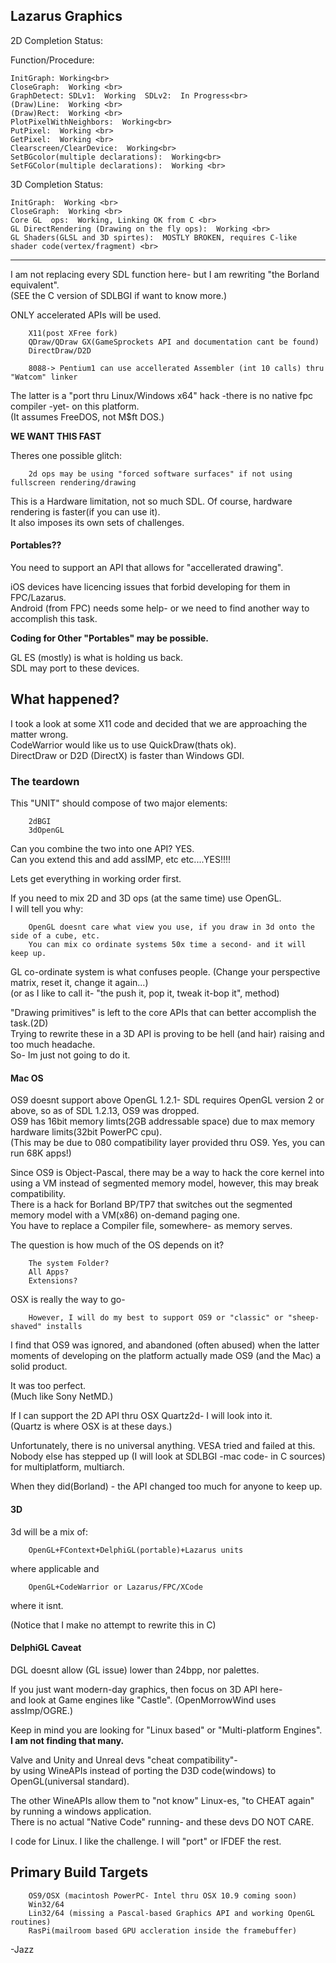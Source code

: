 
Lazarus Graphics
-----------------

2D Completion Status:


Function/Procedure:

	InitGraph: Working<br>
	CloseGraph:  Working <br>
	GraphDetect: SDLv1:  Working  SDLv2:  In Progress<br> 
    (Draw)Line:  Working <br>
	(Draw)Rect:  Working <br>
	PlotPixelWithNeighbors:  Working<br> 
	PutPixel:  Working <br>
	GetPixel:  Working <br>
	Clearscreen/ClearDevice:  Working<br> 
	SetBGcolor(multiple declarations):  Working<br> 
	SetFGColor(multiple declarations):  Working <br>


3D Completion Status:

	InitGraph:  Working <br>
	CloseGraph:  Working <br>
	Core GL  ops:  Working, Linking OK from C <br>
	GL DirectRendering (Drawing on the fly ops):  Working <br>
	GL Shaders(GLSL and 3D spirtes):  MOSTLY BROKEN, requires C-like shader code(vertex/fragment) <br>


---

I am not replacing every SDL function here- but I am rewriting "the Borland equivalent".<br>
(SEE the C version of SDLBGI if want to know more.)

ONLY accelerated APIs will be used. <br>
        
        X11(post XFree fork)
        QDraw/QDraw GX(GameSprockets API and documentation cant be found)
        DirectDraw/D2D

        8088-> Pentium1 can use accellerated Assembler (int 10 calls) thru "Watcom" linker 
        
The latter is a "port thru Linux/Windows x64" hack -there is no native fpc compiler -yet- on this platform.<br>
(It assumes FreeDOS, not M$ft DOS.)

**WE WANT THIS FAST**

Theres one possible glitch:

		2d ops may be using "forced software surfaces" if not using fullscreen rendering/drawing

This is a Hardware limitation, not so much SDL. Of course, hardware rendering is faster(if you can use it).<br>
It also imposes its own sets of challenges.


#### Portables??

You need to support an API that allows for "accellerated drawing".<br>

iOS devices have licencing issues that forbid developing for them in FPC/Lazarus.<br>
Android (from FPC) needs some help- or we need to find another way to accomplish this task.

**Coding for Other "Portables" may be possible.**

GL ES (mostly) is what is holding us back. <br>
SDL may port to these devices.<br> 

## What happened?

I took a look at some X11 code and decided that we are approaching the matter wrong.<br>
CodeWarrior would like us to use QuickDraw(thats ok).<br>
DirectDraw or D2D (DirectX) is faster than Windows GDI.

### The teardown

This "UNIT" should compose of two major elements:

        2dBGI
        3dOpenGL

Can you combine the two into one API? YES. <br>
Can you extend this and add assIMP, etc etc....YES!!!! <br>

Lets get everything in working order first.<br>

If you need to mix 2D and 3D ops (at the same time) use OpenGL.<br>
I will tell you why:

        OpenGL doesnt care what view you use, if you draw in 3d onto the side of a cube, etc.
        You can mix co ordinate systems 50x time a second- and it will keep up.

GL co-ordinate system is what confuses people. (Change your perspective matrix, reset it, change it again...)<br>
(or as I like to call it- "the push it, pop it, tweak it-bop it", method)


"Drawing primitives" is left to the core APIs that can better accomplish the task.(2D)<br>
Trying to rewrite these in a 3D API is proving to be hell (and hair) raising and too much headache.<br>
So- Im just not going to do it.


#### Mac OS

OS9 doesnt support above OpenGL 1.2.1- SDL requires OpenGL version 2 or above, so as of SDL 1.2.13, OS9 was dropped.<br>
OS9 has 16bit memory limts(2GB addressable space) due to max memory hardware limits(32bit PowerPC cpu).<br>
(This may be due to 080 compatibility layer provided thru OS9. Yes, you can run 68K apps!)

Since OS9 is Object-Pascal, there may be a way to hack the core kernel into using a VM instead of segmented memory model, however, this may break compatibility.<br>
There is a hack for Borland BP/TP7 that switches out the segmented memory model with a VM(x86) on-demand paging one.<br>
You have to replace a Compiler file, somewhere- as memory serves.


The question is how much of the OS depends on it? 

		The system Folder?
		All Apps?
		Extensions?


OSX is really the way to go-

        However, I will do my best to support OS9 or "classic" or "sheep-shaved" installs

I find that OS9 was ignored, and abandoned (often abused) when the latter moments of developing on the platform actually made OS9 (and the Mac) a solid product. <br>

It was too perfect.<br>
(Much like Sony NetMD.)

If I can support the 2D API thru OSX Quartz2d- I will look into it.<br>
(Quartz is where OSX is at these days.)

Unfortunately, there is no universal anything. VESA tried and failed at this.<br>
Nobody else has stepped up (I will look at SDLBGI -mac code- in C sources) for multiplatform, multiarch.

When they did(Borland) - the API changed too much for anyone to keep up.

#### 3D

3d will be a mix of:

        OpenGL+FContext+DelphiGL(portable)+Lazarus units

where applicable and 

        OpenGL+CodeWarrior or Lazarus/FPC/XCode

where it isnt.

(Notice that I make no attempt to rewrite this in C)


#### DelphiGL Caveat

DGL doesnt allow (GL issue) lower than 24bpp, nor palettes.<br>


If you just want modern-day graphics, then focus on 3D API here- <br>
and look at Game engines like "Castle". (OpenMorrowWind uses assImp/OGRE.)

Keep in mind you are looking for "Linux based" or "Multi-platform Engines".<br>
**I am not finding that many.** <br>

Valve and Unity and Unreal devs "cheat compatibility"- <br>
by using WineAPIs instead of porting the D3D code(windows) to OpenGL(universal standard).

The other WineAPIs allow them to "not know" Linux-es, "to CHEAT again" by running a windows application.<br>
There is no actual "Native Code" running- and these devs DO NOT CARE.<br>

I code for Linux. I like the challenge. I will "port" or IFDEF the rest.


## Primary Build Targets

		OS9/OSX (macintosh PowerPC- Intel thru OSX 10.9 coming soon)
		Win32/64
		Lin32/64 (missing a Pascal-based Graphics API and working OpenGL routines)
		RasPi(mailroom based GPU accleration inside the framebuffer)




-Jazz


